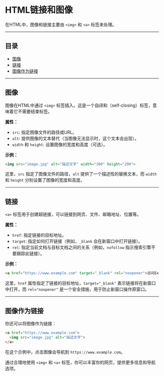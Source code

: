 # HTML链接和图像

在HTML中，图像和链接主要由 `<img>` 和 `<a>` 标签来处理。

------

## 目录

- [图像](#图像)
- [链接](#链接)
- [图像作为链接](#图像作为链接)

------

## 图像

图像在HTML中通过 `<img>` 标签插入。这是一个自闭和（self-closing）标签，意味着它不需要结束标签。

**属性：**

- `src`: 指定图像文件的路径或URL。
- `alt`: 提供图像的文本替代（当图像无法显示时，这个文本会出现）。
- `width` 和 `height`: 设置图像的宽度和高度（可选）。

**示例：**

```html
<img src="image.jpg" alt="描述文字" width="300" height="200">
```

这里，`src` 指定了图像文件的路径，`alt` 提供了一个描述性的替换文本，而 `width` 和 `height` 分别设置了图像的宽度和高度。

------

## 链接

`<a>` 标签用于创建超链接，可以链接到网页、文件、邮箱地址、位置等。

**属性：**

- `href`: 指定链接的目标地址。
- `target`: 指定如何打开链接（例如，`_blank` 会在新窗口中打开链接）。
- `rel`: 指定当前文档与目标文档之间的关系（例如，`nofollow` 指示搜索引擎不要跟踪此链接）。

**示例：**

```html
<a href="https://www.example.com" target="_blank" rel="noopener">访问Example.com</a>
```

这里，`href` 属性指定了链接的目标地址，`target="_blank"` 表示链接将在新窗口中打开，而 `rel="noopener"` 是一个安全措施，用于防止新窗口操作原窗口。

------

## 图像作为链接

你还可以将图像作为链接：

```html
<a href="https://www.example.com">
  <img src="image.jpg" alt="描述文字">
</a>
```

在这个示例中，点击图像会导航到 `https://www.example.com`。

通过合理地使用 `<img>` 和 `<a>` 标签，你可以丰富你的网页，提供更多信息和导航选项。